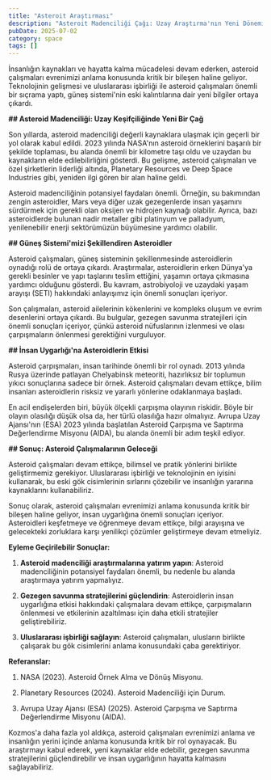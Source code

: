 ```yaml
---
title: "Asteroit Araştırması"
description: "Asteroit Madenciliği Çağı: Uzay Araştırma'nın Yeni Dönemi"
pubDate: 2025-07-02
category: space
tags: []
---
```


İnsanlığın kaynakları ve hayatta kalma mücadelesi devam ederken, asteroid çalışmaları evrenimizi anlama konusunda kritik bir bileşen haline geliyor. Teknolojinin gelişmesi ve uluslararası işbirliği ile asteroid çalışmaları önemli bir sıçrama yaptı, güneş sistemi'nin eski kalıntılarına dair yeni bilgiler ortaya çıkardı.

**## Asteroid Madenciliği: Uzay Keşifçiliğinde Yeni Bir Çağ**

Son yıllarda, asteroid madenciliği değerli kaynaklara ulaşmak için geçerli bir yol olarak kabul edildi. 2023 yılında NASA'nın asteroid örneklerini başarılı bir şekilde toplaması, bu alanda önemli bir kilometre taşı oldu ve uzaydan bu kaynakların elde edilebilirliğini gösterdi. Bu gelişme, asteroid çalışmaları ve özel şirketlerin liderliği altında, Planetary Resources ve Deep Space Industries gibi, yeniden ilgi gören bir alan haline geldi.

Asteroid madenciliğinin potansiyel faydaları önemli. Örneğin, su bakımından zengin asteroidler, Mars veya diğer uzak gezegenlerde insan yaşamını sürdürmek için gerekli olan oksijen ve hidrojen kaynağı olabilir. Ayrıca, bazı asteroidlerde bulunan nadir metaller gibi platinyum ve palladyum, yenilenebilir enerji sektörümüzün büyümesine yardımcı olabilir.

**## Güneş Sistemi'mizi Şekillendiren Asteroidler**

Asteroid çalışmaları, güneş sisteminin şekillenmesinde asteroidlerin oynadığı rolü de ortaya çıkardı. Araştırmalar, asteroidlerin erken Dünya'ya gerekli besinler ve yapı taşlarını teslim ettiğini, yaşamın ortaya çıkmasına yardımcı olduğunu gösterdi. Bu kavram, astrobiyoloji ve uzaydaki yaşam arayışı (SETI) hakkındaki anlayışımız için önemli sonuçları içeriyor.

Son çalışmaları, asteroid ailelerinin kökenlerini ve kompleks oluşum ve evrim desenlerini ortaya çıkardı. Bu bulgular, gezegen savunma stratejileri için önemli sonuçları içeriyor, çünkü asteroid nüfuslarının izlenmesi ve olası çarpışmaların önlenmesi gerektiğini vurguluyor.

**## İnsan Uygarlığı'na Asteroidlerin Etkisi**

Asteroid çarpışmaları, insan tarihinde önemli bir rol oynadı. 2013 yılında Rusya üzerinde patlayan Chelyabinsk meteoriti, hazırlıksız bir toplumun yıkıcı sonuçlarına sadece bir örnek. Asteroid çalışmaları devam ettikçe, bilim insanları asteroidlerin risksiz ve yararlı yönlerine odaklanmaya başladı.

En acil endişelerden biri, büyük ölçekli çarpışma olayının riskidir. Böyle bir olayın olasılığı düşük olsa da, her türlü olasılığa hazır olmalıyız. Avrupa Uzay Ajansı'nın (ESA) 2023 yılında başlatılan Asteroid Çarpışma ve Saptırma Değerlendirme Misyonu (AIDA), bu alanda önemli bir adım teşkil ediyor.

**## Sonuç: Asteroid Çalışmalarının Geleceği**

Asteroid çalışmaları devam ettikçe, bilimsel ve pratik yönlerini birlikte geliştirmemiz gerekiyor. Uluslararası işbirliği ve teknolojinin en iyisini kullanarak, bu eski gök cisimlerinin sırlarını çözebilir ve insanlığın yararına kaynaklarını kullanabiliriz.

Sonuç olarak, asteroid çalışmaları evrenimizi anlama konusunda kritik bir bileşen haline geliyor, insan uygarlığına önemli sonuçları içeriyor. Asteroidleri keşfetmeye ve öğrenmeye devam ettikçe, bilgi arayışına ve gelecekteki zorluklara karşı yenilikçi çözümler geliştirmeye devam etmeliyiz.

**Eyleme Geçirilebilir Sonuçlar:**

1. **Asteroid madenciliği araştırmalarına yatırım yapın**: Asteroid madenciliğinin potansiyel faydaları önemli, bu nedenle bu alanda araştırmaya yatırım yapmalıyız.

2. **Gezegen savunma stratejilerini güçlendirin**: Asteroidlerin insan uygarlığına etkisi hakkındaki çalışmalara devam ettikçe, çarpışmaların önlenmesi ve etkilerinin azaltılması için daha etkili stratejiler geliştirebiliriz.

3. **Uluslararası işbirliği sağlayın**: Asteroid çalışmaları, ulusların birlikte çalışarak bu gök cisimlerini anlama konusundaki çaba gerektiriyor.

**Referanslar:**

1. NASA (2023). Asteroid Örnek Alma ve Dönüş Misyonu.

2. Planetary Resources (2024). Asteroid Madenciliği için Durum.

3. Avrupa Uzay Ajansı (ESA) (2025). Asteroid Çarpışma ve Saptırma Değerlendirme Misyonu (AIDA).

Kozmos'a daha fazla yol aldıkça, asteroid çalışmaları evrenimizi anlama ve insanlığın yerini içinde anlama konusunda kritik bir rol oynayacak. Bu araştırmayı kabul ederek, yeni kaynaklar elde edebilir, gezegen savunma stratejilerini güçlendirebilir ve insan uygarlığının hayatta kalmasını sağlayabiliriz.